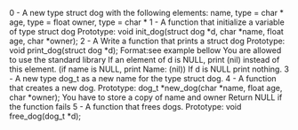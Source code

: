 0 - A new type struct dog with the following elements:
	name, type = char *
	age, type = float
	owner, type = char *
1 - A  function that initialize a variable of type struct dog
	Prototype: void init_dog(struct dog *d, char *name, float age, char
			*owner);
2 - A Write a function that prints a struct dog
	Prototype: void print_dog(struct dog *d);
	Format:see example bellow
	You are allowed to use the standard library
	If an element of d is NULL, print (nil) instead of this element. (if name is
		NULL, print Name: (nil))
	If d is NULL print nothing.
3 - A new type dog_t as a new name for the type struct dog.
4 - A function that creates a new dog.
	Prototype: dog_t *new_dog(char *name, float age, char *owner);
	You have to store a copy of name and owner
	Return NULL if the function fails
5 - A function that frees dogs.
	Prototype: void free_dog(dog_t *d);

